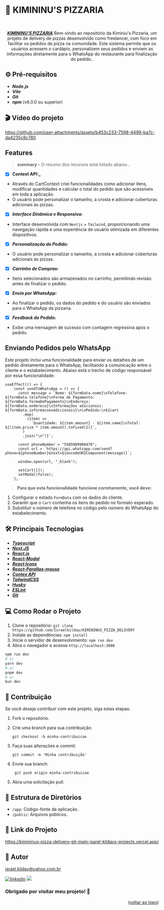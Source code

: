 # 🍕 KIMININU'S PIZZARIA

<a name="readme-top"></a>

<div align="center"><br>

**_[KIMININU'S PIZZARIA](https://kimininus-pizza-delivery-git-main-isarel-kildays-projects.vercel.app/)_** Bem-vindo ao repositório da Kiminiu's Pizzaria, um projeto de delivery de pizzas desenvolvido como freelancer, com foco em facilitar os pedidos de pizza na comunidade.
Este sistema permite que os usuários acessem o cardápio, personalizem seus pedidos e enviem as informações diretamente para o WhatsApp do restaurante para finalização do pedido..

 </div>

## ⚙️ Pré-requisitos

- **_Node.js_** 
- **_Vite_** 
- **_Git_** 
- **_npm_** (v6.0.0 ou superior)

## 🎬 Vídeo do projeto

https://github.com/user-attachments/assets/b453c233-7598-4499-ba7c-da4235c8c780

## Features

> **summary -** O resumo dos recursos está listado abaixo..


- [x] **Context API:_**
- Através do CartContext criei funcionalidades como adicionar itens, modificar quantidades e calcular o total do pedido que são acessíveis em toda a aplicação. 
- O usuário pode personalizar o tamanho, a crosta e adicionar coberturas adicionais às pizzas. 
- [x] **_Interface Dinâmica e Responsiva:_**
- Interface desenvolvida com `Nextjs` + `Tailwind`, proporcionando uma navegação rápida e uma experiência de usuário otimizada em diferentes dispositivos.
- [x] **_Personalização do Pedido:_**
- O usuário pode personalizar o tamanho, a crosta e adicionar coberturas adicionais às pizzas. 
- [x] **_Carrinho de Compras:_**
- Itens selecionados são armazenados no carrinho, permitindo revisão antes de finalizar o pedido.
- [x] **_Envio por WhatsApp:_**
- Ao finalizar o pedido, os dados do pedido e do usuário são enviados para o WhatsApp da pizzaria.
- [x] **_Feedback do Pedido:_**
- Exibe uma mensagem de sucesso com contagem regressiva após o pedido.

## Enviando Pedidos pelo WhatsApp

Este projeto inclui uma funcionalidade para enviar os detalhes de um pedido diretamente para o WhatsApp, facilitando a comunicação entre o cliente e o estabelecimento. Abaixo está o trecho de código responsável por essa funcionalidade:

```env
useEffect(() => {
    const sendToWhatsApp = () => {
      const message = `Nome: ${formData.nome}\nTelefone: ${formData.telefone}\nForma de Pagamento: ${formData.formaDePagamento}\nEndereço: ${formData.endereco}\nInformações adicionais: ${formData.informacoesAdicionais}\n\nPedido:\n${cart
        .map(
          (item) =>
            `Quantidade: ${item.amount} - ${item.name}\nTotal: ${(item.price * item.amount).toFixed(2)}`,
        )
        .join("\n")}`;

      const phoneNumber = "5585989908470";
      const url = `https://api.whatsapp.com/send?phone=${phoneNumber}&text=${encodeURIComponent(message)}`;

      window.open(url, "_blank");

      setCart([]);
      setModal(false);
    };
```

> **Para que esta funcionalidade funcione corretamente, você deve:**

1. Configurar o estado `FormData` com os dados do cliente.  
2. Garantir que o `Cart` contenha os itens do pedido no formato esperado.  
3. Substituir o número de telefone no código pelo número do WhatsApp do estabelecimento.

  
## 🛠️ Principais Tecnologias

- **_[Typescript](https://www.typescriptlang.org/)_**
- **_[Next.JS](https://nextjs.org/)_**
- **_[React.js](https://pt-br.legacy.reactjs.org/)_**
- **_[React-Modal](https://www.npmjs.com/package/react-modal)_**
- **_[React Icons](https://react-icons.github.io/react-icons/)_**
- **_[React-Parallax-mouse](https://www.npmjs.com/package/react-parallax-mouse)_**
- **_[Contex API](https://legacy.reactjs.org/docs/context.html)_**
- **_[TailwindCSS](https://tailwindcss.com/)_**
- **_[Husky](https://www.freecodecamp.org/portuguese/news/como-adicionar-hooks-de-commit-ao-git-com-husky-para-automatizar-tarefas/)_**
- **_[ESLint](https://eslint.org/)_**
- **_[Git](https://www.git-scm.com/)_**
 
## 💻 Como Rodar o Projeto

1.  Clone o repositório: `git clone https://github.com/Israelkilday/KIMININUS_PIZZA_DELIVERY`
2.  Instale as dependências: `npm install`
3.  Inicie o servidor de desenvolvimento: `npm run dev`
4.  Abra o navegador e acesse `http://localhost:3000`
```bash
npm run dev
# or
yarn dev
# or
pnpm dev
# or
bun dev
```  

## 🤝 Contribuição

Se você deseja contribuir com este projeto, siga estas etapas:

1. Fork o repositório.

2. Crie uma branch para sua contribuição:

   ```shell
   git checkout -b minha-contribuicao

   ```

3. Faça suas alterações e commit:

   ```shell
   git commit -m 'Minha contribuição'

   ```

4. Envie sua branch:

   ```shell
    git push origin minha-contribuicao

   ```

5. Abra uma solicitação pull. 

## 📁 Estrutura de Diretórios

- `/app`: Código-fonte da aplicação.
- `/public`: Arquivos públicos.

## 🔗 Link do Projeto

https://kimininus-pizza-delivery-git-main-isarel-kildays-projects.vercel.app/

## 🧠 Autor

israel.kilday@yahoo.com.br

[![linkedin](https://img.shields.io/badge/LinkedIn-0077B5?style=for-the-badge&logo=linkedin&logoColor=white)](https://www.linkedin.com/in/israel-kilday-machado-de-souza-801482230) <a href="mailto:israelkilday27@gmail.com">
<img src="https://img.shields.io/badge/Gmail-333333?style=for-the-badge&logo=gmail&logoColor=red" />
</a>

### Obrigado por visitar meu projeto! 👋

 <p align="right">(<a href="#readme-top">voltar ao topo</a>)</p>
  

